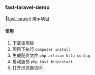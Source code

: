 ### fast-laravel-demo
🚀[fast-laravel](https://packagist.org/packages/toxmc/fast-laravel) 演示项目
#### 使用
1. 下载该项目
2. 项目下执行 `composer install`
3. 生成配置文件 `php artisan http config`
4. 启动服务 `php fast http:start`
5. 打开浏览器访问